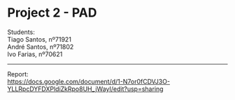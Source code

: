 # Project 2 - PAD

Students:  
Tiago Santos, nº71921  
André Santos, nº71802  
Ivo Farias, nº70621  

---

Report:  
https://docs.google.com/document/d/1-N7or0fCDVJ3O-YLLRpcDYFDXPldiZkRpo8UH_jWayI/edit?usp=sharing
